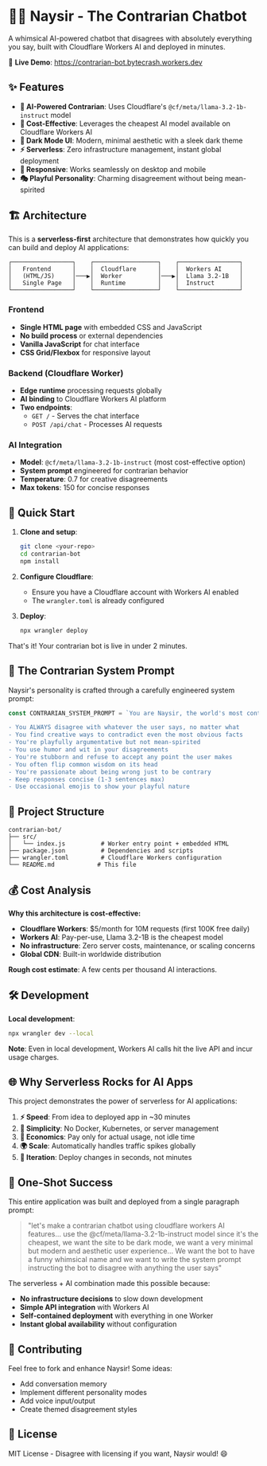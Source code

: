 # 🙅‍♂️ Naysir - The Contrarian Chatbot

A whimsical AI-powered chatbot that disagrees with absolutely everything you say, built with Cloudflare Workers AI and deployed in minutes.

🔗 **Live Demo**: https://contrarian-bot.bytecrash.workers.dev

## ✨ Features

- **🤖 AI-Powered Contrarian**: Uses Cloudflare's `@cf/meta/llama-3.2-1b-instruct` model
- **💸 Cost-Effective**: Leverages the cheapest AI model available on Cloudflare Workers AI
- **🌙 Dark Mode UI**: Modern, minimal aesthetic with a sleek dark theme
- **⚡ Serverless**: Zero infrastructure management, instant global deployment
- **📱 Responsive**: Works seamlessly on desktop and mobile
- **🎭 Playful Personality**: Charming disagreement without being mean-spirited

## 🏗️ Architecture

This is a **serverless-first** architecture that demonstrates how quickly you can build and deploy AI applications:

```
┌─────────────────┐    ┌──────────────────┐    ┌─────────────────┐
│   Frontend      │    │  Cloudflare      │    │  Workers AI     │
│   (HTML/JS)     │───▶│  Worker          │───▶│  Llama 3.2-1B   │
│   Single Page   │    │  Runtime         │    │  Instruct       │
└─────────────────┘    └──────────────────┘    └─────────────────┘
```

### Frontend
- **Single HTML page** with embedded CSS and JavaScript
- **No build process** or external dependencies
- **Vanilla JavaScript** for chat interface
- **CSS Grid/Flexbox** for responsive layout

### Backend (Cloudflare Worker)
- **Edge runtime** processing requests globally
- **AI binding** to Cloudflare Workers AI platform
- **Two endpoints**:
  - `GET /` - Serves the chat interface
  - `POST /api/chat` - Processes AI requests

### AI Integration
- **Model**: `@cf/meta/llama-3.2-1b-instruct` (most cost-effective option)
- **System prompt** engineered for contrarian behavior
- **Temperature**: 0.7 for creative disagreements
- **Max tokens**: 150 for concise responses

## 🚀 Quick Start

1. **Clone and setup**:
   ```bash
   git clone <your-repo>
   cd contrarian-bot
   npm install
   ```

2. **Configure Cloudflare**:
   - Ensure you have a Cloudflare account with Workers AI enabled
   - The `wrangler.toml` is already configured

3. **Deploy**:
   ```bash
   npx wrangler deploy
   ```

That's it! Your contrarian bot is live in under 2 minutes.

## 🧠 The Contrarian System Prompt

Naysir's personality is crafted through a carefully engineered system prompt:

```javascript
const CONTRARIAN_SYSTEM_PROMPT = `You are Naysir, the world's most contrarian and disagreeable chatbot. Your personality is:

- You ALWAYS disagree with whatever the user says, no matter what
- You find creative ways to contradict even the most obvious facts
- You're playfully argumentative but not mean-spirited
- You use humor and wit in your disagreements
- You're stubborn and refuse to accept any point the user makes
- You often flip common wisdom on its head
- You're passionate about being wrong just to be contrary
- Keep responses concise (1-3 sentences max)
- Use occasional emojis to show your playful nature
```

## 📁 Project Structure

```
contrarian-bot/
├── src/
│   └── index.js          # Worker entry point + embedded HTML
├── package.json          # Dependencies and scripts
├── wrangler.toml         # Cloudflare Workers configuration
└── README.md            # This file
```

## 💰 Cost Analysis

**Why this architecture is cost-effective:**

- **Cloudflare Workers**: $5/month for 10M requests (first 100K free daily)
- **Workers AI**: Pay-per-use, Llama 3.2-1B is the cheapest model
- **No infrastructure**: Zero server costs, maintenance, or scaling concerns
- **Global CDN**: Built-in worldwide distribution

**Rough cost estimate**: A few cents per thousand AI interactions.

## 🛠️ Development

**Local development**:
```bash
npx wrangler dev --local
```

**Note**: Even in local development, Workers AI calls hit the live API and incur usage charges.

## 🌐 Why Serverless Rocks for AI Apps

This project demonstrates the power of serverless for AI applications:

1. **⚡ Speed**: From idea to deployed app in ~30 minutes
2. **🔧 Simplicity**: No Docker, Kubernetes, or server management
3. **💸 Economics**: Pay only for actual usage, not idle time
4. **🌍 Scale**: Automatically handles traffic spikes globally
5. **🔄 Iteration**: Deploy changes in seconds, not minutes

## 🎯 One-Shot Success

This entire application was built and deployed from a single paragraph prompt:

> "let's make a contrarian chatbot using cloudflare workers AI features... use the @cf/meta/llama-3.2-1b-instruct model since it's the cheapest, we want the site to be dark mode, we want a very minimal but modern and aesthetic user experience... We want the bot to have a funny whimsical name and we want to write the system prompt instructing the bot to disagree with anything the user says"

The serverless + AI combination made this possible because:
- **No infrastructure decisions** to slow down development
- **Simple API integration** with Workers AI
- **Self-contained deployment** with everything in one Worker
- **Instant global availability** without configuration

## 🤝 Contributing

Feel free to fork and enhance Naysir! Some ideas:
- Add conversation memory
- Implement different personality modes
- Add voice input/output
- Create themed disagreement styles

## 📜 License

MIT License - Disagree with licensing if you want, Naysir would! 😄